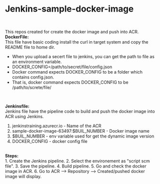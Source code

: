 # Jenkins-sample-docker-image
</br>

This repos created for create the docker image and push into ACR.<br/>
<b>DockerFile:</b> <br/>
  This file have basic coding install the curl in target system and copy the README file to home dir. </br>
   - When you upload a secert file to jenkins, you can get the path to file as an environment variable.
   - DOCKER_CONFIG=/path/to/secret/file/config.json
   - Docker command expects DOCKER_CONFIG to be a folder which contains config.json.
   - That is, docker command expects DOCKER_CONFIG to be /path/to/screte/file/
  <br/>

<b>Jenkinsfile:</b> </br>
  Jenkins file have the pipeline code to build and push the docker image into ACR using Jenkins. <br/>
  1. jenkinstraining.azurecr.io - Name of the ACR
  2. sample-docker-image-63497:$BUIL_NUMBER - Docker image name
  3. $BUIL_NUMBER - env variable used for get the dynamic image version
  4. DOCKER_CONFIG - docker config file
 <br>
 <b>Steps: </b>
 <br>
 1. Create the Jenkins pipeline.
 2. Select the environement as "script scm file".
 3. Save the pipeline.
 4. Build pipeline.
 5. Go and check the docker image in ACR.
 6. Go to ACR --> Repository --> Created/pushed docker image will display.
  
